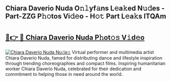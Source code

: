 ## Chiara Daverio Nuda O𝚗𝚕yf𝚊ns L𝚎a𝚔ed N𝚞𝚍es - Part-ZZG P𝚑𝚘tos Vi𝚍𝚎o - H𝚘𝚝 Part L𝚎a𝚔s lTQAm

# <h2><a href="http://kf40cf.oniu.top/?m=Chiara+Daverio+Nuda">🔗👉 🔴 Chiara Daverio Nuda P𝚑ot𝚘𝚜 V𝚒d𝚎o</a></h2>

[![Chiara Daverio Nuda Nu𝚍e𝚜](https://i.imgur.com/0qMVB7G.gif)](http://kf40cf.oniu.top/?m=Chiara+Daverio+Nuda)
Virtual performer and multimedia artist Chiara Daverio Nuda, famed for distributing dance and lifestyle inspiration through trending choreographies and compact films. Inspiring humanitarian worker Chiara Daverio Nuda, celebrated for their dedication and commitment to helping those in need around the world.  
